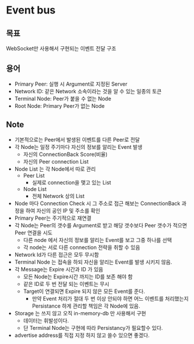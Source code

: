 # Event bus

## 목표
WebSocket만 사용해서 구현되는 이벤트 전달 구조

## 용어
* Primary Peer: 실행 시 Argument로 지정된 Server
* Network ID: 같은 Network 소속이라는 것을 알 수 있는 일종의 토큰
* Terminal Node: Peer가 붙을 수 없는 Node
* Root Node: Primary Peer가 없는 Node

## Note

* 기본적으로는 Peer에서 발생된 이벤트를 다른 Peer로 전달
* 각 Node는 일정 주기마다 자신의 정보를 알리는 Event 발생
    * 자신의 ConnectionBack Score(비율)
    * 자신의 Peer connection List
* Node List 는 각 Node에서 따로 관리
    * Peer List
        * 실제로 connection을 맺고 있는 List
    * Node List
        * 전체 Network 상의 List
* Node 마다 Connection Check 시 그 주소로 접근 해보는 ConnectionBack 과정을 하여 자신의 공인 IP 및 주소를 확인
* Primary Peer는 주기적으로 재연결
* 각 Node는 Peer의 갯수를 Argument로 받고 해당 갯수보다 Peer 갯수가 적으면 Peer 연결을 시도
    * 다른 node 에서 자신의 정보를 알리는 Event를 보고 그중 하나를 선택
    * 각 node는 서로 다른 connection 전략을 취할 수 있음
* Network Id가 다른 접근은 모두 무시함
* Terminal Node 는 접속을 하되 자신을 알리는 Event를 발생 시키지 않음.
* 각 Message는 Expire 시간과 ID 가 있음
    * 모든 Node는 Expire시간 까지는 ID를 보존 해야 함
    * 같은 ID로 두 번 전달 되는 이벤트는 무시
    * Target이 연결되면 Expire 되지 않은 모든 Event를 준다.
        * 만약 Event 처리가 절대 두 번 이상 안되야 하면 어느 이벤트를 처리했는지 Persistance 하게 관리할 책임은 각 Node에 있음.
* Storage 는 쓰지 않고 오직 in-memory-db 만 사용해서 구현
    * 데이터는 휘발성이다.
    * 단 Terminal Node는 구현에 따라 Persistancy가 필요할수 있다.
* advertise address를 직접 지정 하지 않고 쓸수 있으면 좋겠다.
